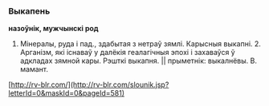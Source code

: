 ### Выкапень
**назоўнік, мужчынскі род**

1. Мінералы, руда і пад., здабытая з нетраў зямлі. Карысныя выкапні. 2. Арганізм, які існаваў у далёкія геалагічныя эпохі і захаваўся ў адкладах зямной кары. Рэшткі выкапня. || прыметнік: выкалнёвы. В. мамант.

<a rel="author">[http://rv-blr.com/](http://rv-blr.com/slounik.jsp?letterId=0&maskId=0&pageId=581)</a>

